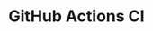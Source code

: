 # GitHub Actions CI
































































































































































































































































































































































































































































































































































































































































































































































































































































































































































































































































































































































































































































































































































































































































































































































































































































































































































































































































































































































































































































































































































































































































































































































































































































































































































































































































































































































































































































































































































































































































































































































































































































































































































































































































































































